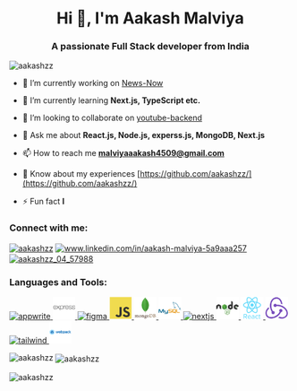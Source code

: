 <h1 align="center">Hi 👋, I'm Aakash Malviya</h1>
<h3 align="center">A passionate Full Stack developer from India</h3>

<p align="left"> <img src="https://komarev.com/ghpvc/?username=aakashzz&label=Profile%20views&color=0e75b6&style=flat" alt="aakashzz" /> </p>

- 🔭 I’m currently working on [News-Now](https://github.com/aakashzz/News-Now)

- 🌱 I’m currently learning **Next.js, TypeScript etc.**

- 👯 I’m looking to collaborate on [youtube-backend](https://github.com/aakashzz/youtube-backend)

- 💬 Ask me about **React.js, Node.js, experss.js, MongoDB, Next.js**

- 📫 How to reach me **malviyaaakash4509@gmail.com**

- 📄 Know about my experiences [https://github.com/aakashzz/](https://github.com/aakashzz/)

- ⚡ Fun fact **I**

<h3 align="left">Connect with me:</h3>
<p align="left">
<a href="https://dev.to/aakashzz" target="blank"><img align="center" src="https://raw.githubusercontent.com/rahuldkjain/github-profile-readme-generator/master/src/images/icons/Social/devto.svg" alt="aakashzz" height="30" width="40" /></a>
<a href="https://linkedin.com/in/www.linkedin.com/in/aakash-malviya-5a9aaa257" target="blank"><img align="center" src="https://raw.githubusercontent.com/rahuldkjain/github-profile-readme-generator/master/src/images/icons/Social/linked-in-alt.svg" alt="www.linkedin.com/in/aakash-malviya-5a9aaa257" height="30" width="40" /></a>
<a href="https://discord.gg/aakashzz_04_57988" target="blank"><img align="center" src="https://raw.githubusercontent.com/rahuldkjain/github-profile-readme-generator/master/src/images/icons/Social/discord.svg" alt="aakashzz_04_57988" height="30" width="40" /></a>
</p>

<h3 align="left">Languages and Tools:</h3>
<p align="left"> <a href="https://appwrite.io" target="_blank" rel="noreferrer"> <img src="https://www.vectorlogo.zone/logos/appwriteio/appwriteio-icon.svg" alt="appwrite" width="40" height="40"/> </a> <a href="https://expressjs.com" target="_blank" rel="noreferrer"> <img src="https://raw.githubusercontent.com/devicons/devicon/master/icons/express/express-original-wordmark.svg" alt="express" width="40" height="40"/> </a> <a href="https://www.figma.com/" target="_blank" rel="noreferrer"> <img src="https://www.vectorlogo.zone/logos/figma/figma-icon.svg" alt="figma" width="40" height="40"/> </a> <a href="https://developer.mozilla.org/en-US/docs/Web/JavaScript" target="_blank" rel="noreferrer"> <img src="https://raw.githubusercontent.com/devicons/devicon/master/icons/javascript/javascript-original.svg" alt="javascript" width="40" height="40"/> </a> <a href="https://www.mongodb.com/" target="_blank" rel="noreferrer"> <img src="https://raw.githubusercontent.com/devicons/devicon/master/icons/mongodb/mongodb-original-wordmark.svg" alt="mongodb" width="40" height="40"/> </a> <a href="https://www.mysql.com/" target="_blank" rel="noreferrer"> <img src="https://raw.githubusercontent.com/devicons/devicon/master/icons/mysql/mysql-original-wordmark.svg" alt="mysql" width="40" height="40"/> </a> <a href="https://nextjs.org/" target="_blank" rel="noreferrer"> <img src="https://cdn.worldvectorlogo.com/logos/nextjs-2.svg" alt="nextjs" width="40" height="40"/> </a> <a href="https://nodejs.org" target="_blank" rel="noreferrer"> <img src="https://raw.githubusercontent.com/devicons/devicon/master/icons/nodejs/nodejs-original-wordmark.svg" alt="nodejs" width="40" height="40"/> </a> <a href="https://reactjs.org/" target="_blank" rel="noreferrer"> <img src="https://raw.githubusercontent.com/devicons/devicon/master/icons/react/react-original-wordmark.svg" alt="react" width="40" height="40"/> </a> <a href="https://redux.js.org" target="_blank" rel="noreferrer"> <img src="https://raw.githubusercontent.com/devicons/devicon/master/icons/redux/redux-original.svg" alt="redux" width="40" height="40"/> </a> <a href="https://tailwindcss.com/" target="_blank" rel="noreferrer"> <img src="https://www.vectorlogo.zone/logos/tailwindcss/tailwindcss-icon.svg" alt="tailwind" width="40" height="40"/> </a> <a href="https://webpack.js.org" target="_blank" rel="noreferrer"> <img src="https://raw.githubusercontent.com/devicons/devicon/d00d0969292a6569d45b06d3f350f463a0107b0d/icons/webpack/webpack-original-wordmark.svg" alt="webpack" width="40" height="40"/> </a> </p>

<p><img align="left" src="https://github-readme-stats.vercel.app/api/top-langs?username=aakashzz&show_icons=true&locale=en&layout=compact" alt="aakashzz" /></p>

<p>&nbsp;<img align="center" src="https://github-readme-stats.vercel.app/api?username=aakashzz&show_icons=true&locale=en" alt="aakashzz" /></p>

<p><img align="center" src="https://github-readme-streak-stats.herokuapp.com/?user=aakashzz&" alt="aakashzz" /></p>
